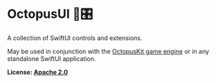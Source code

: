 # OctopusUI 🐙🎛

A collection of SwiftUI controls and extensions.

May be used in conjunction with the [OctopusKit game engine][octopuskit] or in any standalone SwiftUI application.

**License: [Apache 2.0][license]**

[repository]: https://github.com/invadingoctopus/octopusui
[octopuskit]: https://github.com/invadingoctopus/octopuskit
[website]: https://invadingoctopus.io
[license]: https://www.apache.org/licenses/LICENSE-2.0.html
